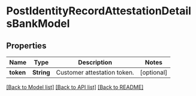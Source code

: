 # PostIdentityRecordAttestationDetailsBankModel

## Properties
Name | Type | Description | Notes
------------ | ------------- | ------------- | -------------
**token** | **String** | Customer attestation token. | [optional] 

[[Back to Model list]](../README.md#documentation-for-models) [[Back to API list]](../README.md#documentation-for-api-endpoints) [[Back to README]](../README.md)


